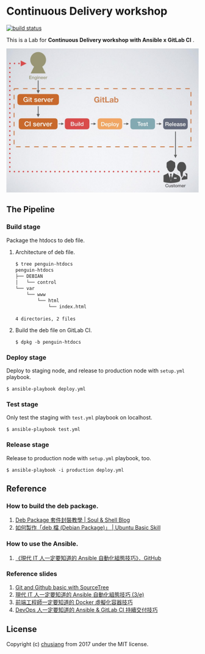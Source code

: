 # Continuous Delivery workshop

[![build status](https://gitlab.com/chusiang/continuous-delivery-workshop/badges/master/build.svg)](https://gitlab.com/chusiang/continuous-delivery-workshop/commits/master)

This is a Lab for **Continuous Delivery workshop with Ansible x GitLab CI** .

![The overall of continuous delivery workshop](image/the_cd_workshop_overall.jpg)

## The Pipeline

### Build stage

Package the htdocs to deb file.

1. Architecture of deb file.

    ```
    $ tree penguin-htdocs
    penguin-htdocs
    ├── DEBIAN
    │   └── control
    └── var
        └── www
            └── html
                └── index.html

    4 directories, 2 files
    ```

1. Build the deb file on GitLab CI.

    ```
    $ dpkg -b penguin-htdocs
    ```

### Deploy stage

Deploy to staging node, and release to production node with `setup.yml` playbook.

```
$ ansible-playbook deploy.yml
```

### Test stage

Only test the staging with `test.yml` playbook on localhost.

```
$ ansible-playbook test.yml
```

### Release stage

Release to production node with `setup.yml` playbook, too.

```
$ ansible-playbook -i production deploy.yml
```

## Reference

### How to build the deb package.

1. [Deb Package 套件封裝教學 | Soul & Shell Blog](https://blog.toright.com/posts/4434/deb-package-%E5%A5%97%E4%BB%B6%E5%B0%81%E8%A3%9D%E6%95%99%E5%AD%B8.html)
1. [如何製作「deb 檔 (Debian Package)」 | Ubuntu Basic Skill](https://samwhelp.github.io/book-ubuntu-basic-skill/book/content/package/how-to-build-package.html)

### How to use the Ansible.

1. [《現代 IT 人一定要知道的 Ansible 自動化組態技巧》．GitHub](https://github.com/chusiang/automate-with-ansible)

### Reference slides

1. [Git and Github basic with SourceTree](http://note.drx.tw/2015/05/git-and-github-basic-with-sourcetree.html)
1. [現代 IT 人一定要知道的 Ansible 自動化組態技巧 (3/e)](http://note.drx.tw/2017/03/automate-with-ansible-basic-3e.html)
1. [前端工程師一定要知道的 Docker 虛擬化容器技巧](http://note.drx.tw/2016/07/virtualization-with-docker-container-basic-for-f2e.html)
1. [DevOps 人一定要知道的 Ansible & GitLab CI 持續交付技巧](http://note.drx.tw/2017/08/continuous-delivery-with-ansible-x-gitlab-ci.html)

## License

Copyright (c) [chusiang][chusiang] from 2017 under the MIT license.

[chusiang]: https://github.com/chusiang/
